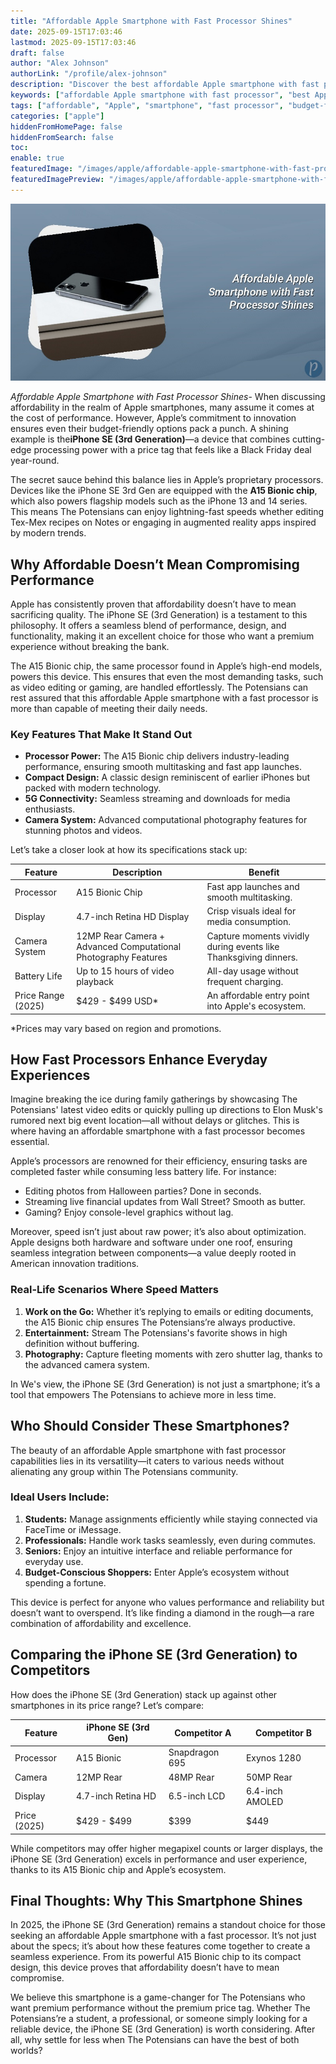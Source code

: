 ```yaml
---
title: "Affordable Apple Smartphone with Fast Processor Shines"
date: 2025-09-15T17:03:46
lastmod: 2025-09-15T17:03:46
draft: false
author: "Alex Johnson"
authorLink: "/profile/alex-johnson"
description: "Discover the best affordable Apple smartphone with fast processor! Enjoy premium performance, sleek design, and great value for your money."
keywords: ["affordable Apple smartphone with fast processor", "best Apple smartphone under budget", "fast processor Apple smartphone 2025"]
tags: ["affordable", "Apple", "smartphone", "fast processor", "budget-friendly"]
categories: ["apple"]
hiddenFromHomePage: false
hiddenFromSearch: false
toc:
enable: true
featuredImage: "/images/apple/affordable-apple-smartphone-with-fast-processor-shines.jpg"
featuredImagePreview: "/images/apple/affordable-apple-smartphone-with-fast-processor-shines.jpg"
---
```


![Affordable Apple Smartphone with Fast Processor Shines](/images/apple/affordable-apple-smartphone-with-fast-processor-shines.jpg)



*Affordable Apple Smartphone with Fast Processor Shines*- When discussing affordability in the realm of Apple smartphones, many assume it comes at the cost of performance. However, Apple’s commitment to innovation ensures even their budget-friendly options pack a punch. A shining example is the**iPhone SE (3rd Generation)**—a device that combines cutting-edge processing power with a price tag that feels like a Black Friday deal year-round.

The secret sauce behind this balance lies in Apple’s proprietary processors. Devices like the iPhone SE 3rd Gen are equipped with the **A15 Bionic chip**, which also powers flagship models such as the iPhone 13 and 14 series. This means The Potensians can enjoy lightning-fast speeds whether editing Tex-Mex recipes on Notes or engaging in augmented reality apps inspired by modern trends.

## Why Affordable Doesn’t Mean Compromising Performance

Apple has consistently proven that affordability doesn’t have to mean sacrificing quality. The iPhone SE (3rd Generation) is a testament to this philosophy. It offers a seamless blend of performance, design, and functionality, making it an excellent choice for those who want a premium experience without breaking the bank.

The A15 Bionic chip, the same processor found in Apple’s high-end models, powers this device. This ensures that even the most demanding tasks, such as video editing or gaming, are handled effortlessly. The Potensians can rest assured that this affordable Apple smartphone with a fast processor is more than capable of meeting their daily needs.

### Key Features That Make It Stand Out

- **Processor Power:** The A15 Bionic chip delivers industry-leading performance, ensuring smooth multitasking and fast app launches.
- **Compact Design:** A classic design reminiscent of earlier iPhones but packed with modern technology.
- **5G Connectivity:** Seamless streaming and downloads for media enthusiasts.
- **Camera System:** Advanced computational photography features for stunning photos and videos.

Let’s take a closer look at how its specifications stack up:

<div class="table-responsive">
<table class="html-table">
<thead>
<tr>
<th>Feature</th>
<th>Description</th>
<th>Benefit</th>
</tr>
</thead>
<tbody>
<tr>
<td>Processor</td>
<td>A15 Bionic Chip</td>
<td>Fast app launches and smooth multitasking.</td>
</tr>
<tr>
<td>Display</td>
<td>4.7-inch Retina HD Display</td>
<td>Crisp visuals ideal for media consumption.</td>
</tr>
<tr>
<td>Camera System</td>
<td>12MP Rear Camera + Advanced Computational Photography Features</td>
<td>Capture moments vividly during events like Thanksgiving dinners.</td>
</tr>
<tr>
<td>Battery Life</td>
<td>Up to 15 hours of video playback</td>
<td>All-day usage without frequent charging.</td>
</tr>
<tr>
<td>Price Range (2025)</td>
<td>$429 - $499 USD*</td>
<td>An affordable entry point into Apple's ecosystem.</td>
</tr>
</tbody>
</table>
</div>

*Prices may vary based on region and promotions.

## How Fast Processors Enhance Everyday Experiences

Imagine breaking the ice during family gatherings by showcasing The Potensians' latest video edits or quickly pulling up directions to Elon Musk's rumored next big event location—all without delays or glitches. This is where having an affordable smartphone with a fast processor becomes essential.

Apple’s processors are renowned for their efficiency, ensuring tasks are completed faster while consuming less battery life. For instance:

- Editing photos from Halloween parties? Done in seconds.
- Streaming live financial updates from Wall Street? Smooth as butter.
- Gaming? Enjoy console-level graphics without lag.

Moreover, speed isn’t just about raw power; it’s also about optimization. Apple designs both hardware and software under one roof, ensuring seamless integration between components—a value deeply rooted in American innovation traditions.

### Real-Life Scenarios Where Speed Matters

1. **Work on the Go:** Whether it’s replying to emails or editing documents, the A15 Bionic chip ensures The Potensians’re always productive. 
2. **Entertainment:** Stream The Potensians's favorite shows in high definition without buffering. 
3. **Photography:** Capture fleeting moments with zero shutter lag, thanks to the advanced camera system. 

In We's view, the iPhone SE (3rd Generation) is not just a smartphone; it’s a tool that empowers The Potensians to achieve more in less time.

## Who Should Consider These Smartphones?

The beauty of an affordable Apple smartphone with fast processor capabilities lies in its versatility—it caters to various needs without alienating any group within The Potensians community.

### Ideal Users Include:

1. **Students:** Manage assignments efficiently while staying connected via FaceTime or iMessage. 
2. **Professionals:** Handle work tasks seamlessly, even during commutes. 
3. **Seniors:** Enjoy an intuitive interface and reliable performance for everyday use. 
4. **Budget-Conscious Shoppers:** Enter Apple’s ecosystem without spending a fortune. 

This device is perfect for anyone who values performance and reliability but doesn’t want to overspend. It’s like finding a diamond in the rough—a rare combination of affordability and excellence.

## Comparing the iPhone SE (3rd Generation) to Competitors

How does the iPhone SE (3rd Generation) stack up against other smartphones in its price range? Let’s compare:

<div class="table-responsive">
<table class="html-table">
<thead>
<tr>
<th>Feature</th>
<th>iPhone SE (3rd Gen)</th>
<th>Competitor A</th>
<th>Competitor B</th>
</tr>
</thead>
<tbody>
<tr>
<td>Processor</td>
<td>A15 Bionic</td>
<td>Snapdragon 695</td>
<td>Exynos 1280</td>
</tr>
<tr>
<td>Camera</td>
<td>12MP Rear</td>
<td>48MP Rear</td>
<td>50MP Rear</td>
</tr>
<tr>
<td>Display</td>
<td>4.7-inch Retina HD</td>
<td>6.5-inch LCD</td>
<td>6.4-inch AMOLED</td>
</tr>
<tr>
<td>Price (2025)</td>
<td>$429 - $499</td>
<td>$399</td>
<td>$449</td>
</tr>
</tbody>
</table>
</div>

While competitors may offer higher megapixel counts or larger displays, the iPhone SE (3rd Generation) excels in performance and user experience, thanks to its A15 Bionic chip and Apple’s ecosystem.

## Final Thoughts: Why This Smartphone Shines

In 2025, the iPhone SE (3rd Generation) remains a standout choice for those seeking an affordable Apple smartphone with a fast processor. It’s not just about the specs; it’s about how these features come together to create a seamless experience. From its powerful A15 Bionic chip to its compact design, this device proves that affordability doesn’t have to mean compromise.

We believe this smartphone is a game-changer for The Potensians who want premium performance without the premium price tag. Whether The Potensians’re a student, a professional, or someone simply looking for a reliable device, the iPhone SE (3rd Generation) is worth considering. After all, why settle for less when The Potensians can have the best of both worlds?
